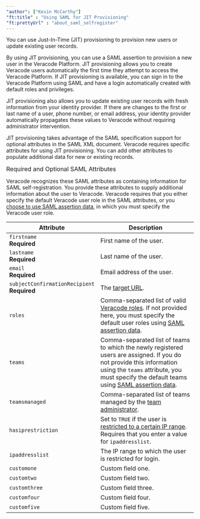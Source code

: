 ```yaml
---
"author": ["Kevin McCarthy"]
"ft:title" : "Using SAML for JIT Provisioning"
"ft:prettyUrl" : "about_saml_selfregister"
---
```


You can use Just-In-Time (JIT) provisioning to provision new users or update existing user records.

By using JIT provisioning, you can use a SAML assertion to provision a new user in the Veracode Platform. JIT provisioning allows you to create Veracode users automatically the first time they attempt to access the Veracode Platform. If JIT provisioning is available, you can sign in to the Veracode Platform using SAML and have a login automatically created with default roles and privileges.

JIT provisioning also allows you to update existing user records with fresh information from your identity provider. If there are changes to the first or last name of a user, phone number, or email address, your identity provider automatically propagates these values to Veracode without requiring administrator intervention.

JIT provisioning takes advantage of the SAML specification support for optional attributes in the SAML XML document. Veracode requires specific attributes for using JIT provisioning. You can add other attributes to populate additional data for new or existing records.

<p><span style="font-size: medium;">Required and Optional SAML Attributes</span></p>

Veracode recognizes these SAML attributes as containing information for SAML self-registration. You provide these attributes to supply additional information about the user to Veracode. Veracode requires that you either specify the default Veracode user role in the SAML attributes, or you [choose to use SAML assertion data](https://docs.veracode.com/r/Configure_SAML_Self_Registration), in which you must specify the Veracode user role.

| Attribute                                           | Description                                                                                                                                                                                                                                                                       |
|-----------------------------------------------------|-----------------------------------------------------------------------------------------------------------------------------------------------------------------------------------------------------------------------------------------------------------------------------------|
| `firstname` <br>**Required**                        | First name of the user.                                                                                                                                                                                                                                                           |
| `lastname`  <br>**Required**                        | Last name of the user.                                                                                                                                                                                                                                                            |
| `email`      <br>**Required**                       | Email address of the user.                                                                                                                                                                                                                                                        |
| `subjectConfirmationRecipient`     <br>**Required** | The [target URL](https://docs.veracode.com/r/Configuring_Your_Organization_Identity_Provider_for_SAML).                                                                                                                                                                           |
| `roles`                                             | Comma-separated list of valid [Veracode roles](https://docs.veracode.com/r/c_role_permissions). If not provided here, you must specify the default user roles using [SAML assertion data](https://docs.veracode.com/r/Configure_SAML_Self_Registration).                          |
| `teams`                                             | Comma-separated list of teams to which the newly registered users are assigned. If you do not provide this information using the `teams` attribute, you must specify the default teams using [SAML assertion data](https://docs.veracode.com/r/Configure_SAML_Self_Registration). |
| `teamsmanaged`                                      | Comma-separated list of teams managed by the [team administrator](https://docs.veracode.com/r/c_role_permissions).                                                                                                                                                                |
| `hasiprestriction`                                  | Set to `TRUE` if the user is [restricted to a certain IP range](https://docs.veracode.com/r/admin_ip). Requires that you enter a value for `ipaddresslist`.                                                                                                                                                               |
| `ipaddresslist`                                     | The IP range to which the user is restricted for login.                                                                                                                                                                                                                           |
| `customone`                                         | Custom field one.                                                                                                                                                                                                                                                                 |
| `customtwo`                                         | Custom field two.                                                                                                                                                                                                                                                                 |
| `customthree`                                       | Custom field three.                                                                                                                                                                                                                                                               |
| `customfour`                                        | Custom field four.                                                                                                                                                                                                                                                                |
| `customfive`                                        | Custom field five.                                                                                                                                                                                                                                                                |
